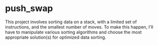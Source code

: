 # push_swap
This project involves sorting data on a stack, with a limited set of instructions, and the smallest number of moves. To make this happen, I'll have to manipulate various sorting algorithms and choose the most appropriate solution(s) for optimized data sorting. 

